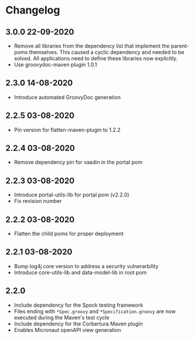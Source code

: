 # Changelog

## 3.0.0 22-09-2020

* Remove all libraries from the dependency list that implement the
  parent-poms themselves. This caused a cyclic dependency and needed to
  be solved. All applications need to define these libraries now
  explicitly.
* Use groovydoc-maven plugin 1.0.1

## 2.3.0 14-08-2020

* Introduce automated GroovyDoc generation 

## 2.2.5 03-08-2020

* Pin version for flatten-maven-plugin to 1.2.2

## 2.2.4 03-08-2020

* Remove dependency pin for vaadin in the portal pom

## 2.2.3 03-08-2020

* Introduce portal-utils-lib for portal pom (v2.2.0)
* Fix revision number

## 2.2.2 03-08-2020

* Flatten the child poms for proper deployment

## 2.2.1 03-08-2020

* Bump log4j core version to address a security vulnerarbility
* Introduce core-utils-lib and data-model-lib in root pom

## 2.2.0

* Include dependency for the Spock testing framework
* Files ending with `*Spec.groovy` and `*Specification.groovy` are now executed during the Maven's test cycle
* Include dependency for the Corbertura Maven plugin
* Enables Micronaut openAPI view generation
